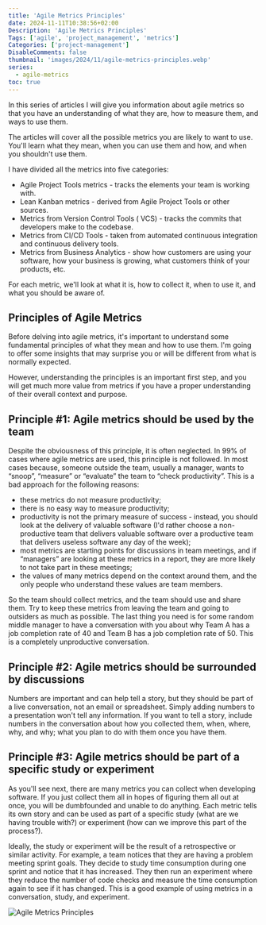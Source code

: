 ```yaml
---
title: 'Agile Metrics Principles'
date: 2024-11-11T10:38:56+02:00
Description: 'Agile Metrics Principles'
Tags: ['agile', 'project_management', 'metrics']
Categories: ['project-management']
DisableComments: false
thumbnail: 'images/2024/11/agile-metrics-principles.webp'
series:
  - agile-metrics
toc: true
---
```


In this series of articles I will give you information about agile metrics so that you have an understanding of what they are, how to measure them, and ways to use them.

The articles will cover all the possible metrics you are likely to want to use. You'll learn what they mean, when you can use them and how, and when you shouldn't use them.

I have divided all the metrics into five categories:

- Agile Project Tools metrics - tracks the elements your team is working with.
- Lean Kanban metrics - derived from Agile Project Tools or other sources.
- Metrics from Version Control Tools ( VCS) - tracks the commits that developers make to the codebase.
- Metrics from CI/CD Tools - taken from automated continuous integration and continuous delivery tools.
- Metrics from Business Analytics - show how customers are using your software, how your business is growing, what customers think of your products, etc.

For each metric, we'll look at what it is, how to collect it, when to use it, and what you should be aware of.

## Principles of Agile Metrics

Before delving into agile metrics, it's important to understand some fundamental principles of what they mean and how to use them. I'm going to offer some insights that may surprise you or will be different from what is normally expected.

However, understanding the principles is an important first step, and you will get much more value from metrics if you have a proper understanding of their overall context and purpose.

## Principle #1: Agile metrics should be used by the team

Despite the obviousness of this principle, it is often neglected. In 99% of cases where agile metrics are used, this principle is not followed. In most cases because, someone outside the team, usually a manager, wants to “snoop”, “measure” or “evaluate” the team to “check productivity”. This is a bad approach for the following reasons:

- these metrics do not measure productivity;
- there is no easy way to measure productivity;
- productivity is not the primary measure of success - instead, you should look at the delivery of valuable software (I'd rather choose a non-productive team that delivers valuable software over a productive team that delivers useless software any day of the week);
- most metrics are starting points for discussions in team meetings, and if “managers” are looking at these metrics in a report, they are more likely to not take part in these meetings;
- the values of many metrics depend on the context around them, and the only people who understand these values are team members.

So the team should collect metrics, and the team should use and share them. Try to keep these metrics from leaving the team and going to outsiders as much as possible. The last thing you need is for some random middle manager to have a conversation with you about why Team A has a job completion rate of 40 and Team B has a job completion rate of 50. This is a completely unproductive conversation.

## Principle #2: Agile metrics should be surrounded by discussions

Numbers are important and can help tell a story, but they should be part of a live conversation, not an email or spreadsheet. Simply adding numbers to a presentation won't tell any information. If you want to tell a story, include numbers in the conversation about how you collected them, when, where, why, and why; what you plan to do with them once you have them.

## Principle #3: Agile metrics should be part of a specific study or experiment

As you'll see next, there are many metrics you can collect when developing software. If you just collect them all in hopes of figuring them all out at once, you will be dumbfounded and unable to do anything. Each metric tells its own story and can be used as part of a specific study (what are we having trouble with?) or experiment (how can we improve this part of the process?).

Ideally, the study or experiment will be the result of a retrospective or similar activity. For example, a team notices that they are having a problem meeting sprint goals. They decide to study time consumption during one sprint and notice that it has increased. They then run an experiment where they reduce the number of code checks and measure the time consumption again to see if it has changed. This is a good example of using metrics in a conversation, study, and experiment.

![Agile Metrics Principles](/images/2024/11/agile-metrics-principles.webp)
